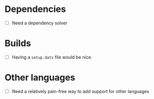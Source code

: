 # Dependencies
- [ ] Need a dependency solver
# Builds
- [ ] Having a `setup.dats` file would be nice.
# Other languages
- [ ] Need a relatively pain-free way to add support for other languages
